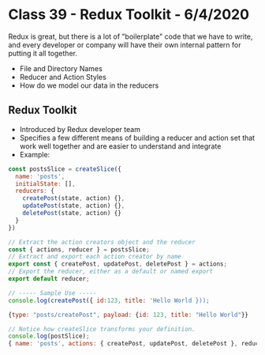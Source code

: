 # Class 39 - Redux Toolkit - 6/4/2020 
Redux is great, but there is a lot of "boilerplate" code that we have to write, and every developer or company will have their own internal pattern for putting it all together.
  * File and Directory Names  
  * Reducer and Action Styles 
  * How do we model our data in the reducers  

## Redux Toolkit  
* Introduced by Redux developer team  
* Specifies a few different means of building a reducer and action set that work well together and are easier to understand and integrate 
* Example:  
```javascript
const postsSlice = createSlice({
  name: 'posts',
  initialState: [],
  reducers: {
    createPost(state, action) {},
    updatePost(state, action) {},
    deletePost(state, action) {}
  }
})

// Extract the action creators object and the reducer 
const { actions, reducer } = postsSlice;
// Extract and export each action creator by name
export const { createPost, updatePost, deletePost } = actions;
// Export the reducer, either as a default or named export
export default reducer;

// ----- Sample Use -----
console.log(createPost({ id:123, title: 'Hello World }));

{type: "posts/createPost", payload: {id: 123, title: "Hello World"}}

// Notice how createSlice transforms your definition.
console.log(postSlice);
{ name: 'posts', actions: { createPost, updatePost, deletePost }, reducer}
```